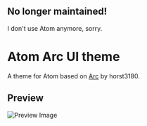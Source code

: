 ## No longer maintained!

I don't use Atom anymore, sorry.

# Atom Arc UI theme

A theme for Atom based on [Arc](https://github.com/horst3180/Arc-theme) by horst3180.

## Preview

![Preview Image](https://raw.githubusercontent.com/thwischm/atom-arc-ui/master/preview.png)

